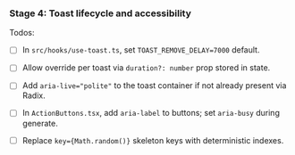 ### Stage 4: Toast lifecycle and accessibility

Todos:

-  [ ] In `src/hooks/use-toast.ts`, set `TOAST_REMOVE_DELAY=7000` default.
-  [ ] Allow override per toast via `duration?: number` prop stored in state.
-  [ ] Add `aria-live="polite"` to the toast container if not already present via Radix.
-  [ ] In `ActionButtons.tsx`, add `aria-label` to buttons; set `aria-busy` during generate.
-  [ ] Replace `key={Math.random()}` skeleton keys with deterministic indexes.


